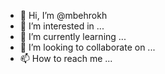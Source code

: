 - 👋 Hi, I’m @mbehrokh
- 👀 I’m interested in ...
- 🌱 I’m currently learning ...
- 💞️ I’m looking to collaborate on ...
- 📫 How to reach me ...

<!---
mbehrokh/mbehrokh is a ✨ special ✨ repository because its `README.md` (this file) appears on your GitHub profile.
You can click the Preview link to take a look at your changes.
--->

